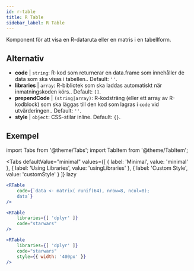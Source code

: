 ```yaml
---
id: r-table
title: R Table
sidebar_label: R Table
---
```


Komponent för att visa en R-dataruta eller en matris i en tabellform.

## Alternativ

* __code__ | `string`: R-kod som returnerar en data.frame som innehåller de data som ska visas i tabellen.. Default: `''`.
* __libraries__ | `array`: R-bibliotek som ska laddas automatiskt när inmatningskoden körs.. Default: `[]`.
* __prependCode__ | `(string|array)`: R-kodsträng (eller ett array av R-kodblock) som ska läggas till den kod som lagras i `code` vid utvärderingen.. Default: `''`.
* __style__ | `object`: CSS-stilar inline. Default: `{}`.


## Exempel


import Tabs from '@theme/Tabs';
import TabItem from '@theme/TabItem';

<Tabs
    defaultValue="minimal"
    values={[
        { label: 'Minimal', value: 'minimal' },
        { label: 'Using Libraries', value: 'usingLibraries' },
        { label: 'Custom Style', value: 'customStyle' }
    ]}
    lazy
>

<TabItem value="minimal" >

```jsx live
<RTable
    code={`data <- matrix( runif(64), nrow=8, ncol=8); 
    data`}
/>
```

</TabItem>

<TabItem value="usingLibraries" >

```jsx live
<RTable 
    libraries={[ 'dplyr' ]}
    code="starwars"
/>
```

</TabItem>

<TabItem value="customStyle" >

```jsx live
<RTable 
    libraries={[ 'dplyr' ]}
    code="starwars"
    style={{ width: '400px' }}
/>
```

</TabItem>

</Tabs>
